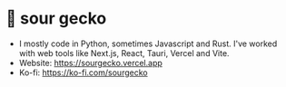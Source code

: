 # 🦎 sour gecko
- I mostly code in Python, sometimes Javascript and Rust. I've worked with web tools like Next.js, React, Tauri, Vercel and Vite.
- Website: https://sourgecko.vercel.app
- Ko-fi: https://ko-fi.com/sourgecko
